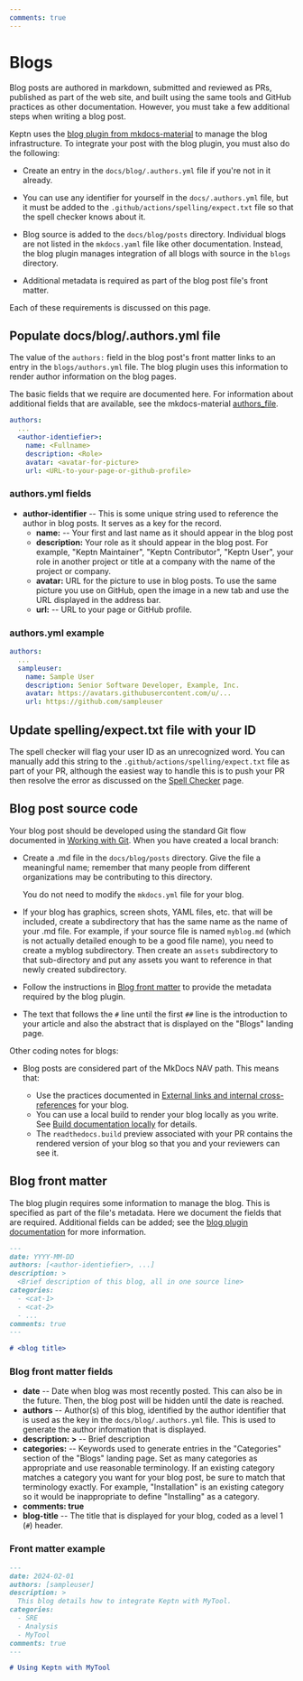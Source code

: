 ```yaml
---
comments: true
---
```


# Blogs

Blog posts are authored in markdown,
submitted and reviewed as PRs,
published as part of the web site,
and built using the same tools and GitHub practices
as other documentation.
However, you must take a few additional steps when writing a blog post.

Keptn uses the
[blog plugin from mkdocs-material](https://squidfunk.github.io/mkdocs-material/setup/setting-up-a-blog/)
to manage the blog infrastructure.
To integrate your post with the blog plugin,
you must also do the following:

* Create an entry in the `docs/blog/.authors.yml` file if
  you're not in it already.

* You can use any identifier for yourself
  in the `docs/.authors.yml` file, but it
  must be added to the `.github/actions/spelling/expect.txt` file
  so that the spell checker knows about it.

* Blog source is added to the `docs/blog/posts` directory.
  Individual blogs are not listed in the `mkdocs.yaml` file
  like other documentation.
  Instead, the blog plugin manages integration of all blogs
  with source in the `blogs` directory.

* Additional metadata is required as part of the blog post file's front matter.

Each of these requirements is discussed on this page.

## Populate docs/blog/.authors.yml file

The value of the `authors:` field in the blog post's front matter
links to an entry in the `blogs/authors.yml` file.
The blog plugin uses this information to render author information
on the blog pages.

The basic fields that we require are documented here.
For information about additional fields that are available, see the mkdocs-material
[authors_file](https://squidfunk.github.io/mkdocs-material/plugins/blog/#authors).

```yaml
authors:
  ...
  <author-identiefier>:
    name: <Fullname>
    description: <Role>
    avatar: <avatar-for-picture>
    url: <URL-to-your-page-or-github-profile>
```

### authors.yml fields

* **author-identifier** -- This is some unique string used to reference the author in blog posts.
  It serves as a key for the record.
    * **name:** -- Your first and last name
      as it should appear in the blog post
    * **description:** Your role as it should appear in the blog post.
      For example, "Keptn Maintainer", "Keptn Contributor", "Keptn User",
      your role in another project or title at a company
      with the name of the project or company.
    * **avatar:** URL for the picture to use in blog posts.
      To use the same picture you use on GitHub,
      open the image in a new tab and use the URL displayed in the address bar.
    * **url:** -- URL to your page or GitHub profile.

### authors.yml example

```yaml
authors:
  ...
  sampleuser:
    name: Sample User
    description: Senior Software Developer, Example, Inc.
    avatar: https://avatars.githubusercontent.com/u/...
    url: https://github.com/sampleuser
```

## Update spelling/expect.txt file with your ID

The spell checker will flag your user ID as an unrecognized word.
You can manually add this string to the
`.github/actions/spelling/expect.txt` file
as part of your PR,
although the easiest way to handle this is to push your PR
then resolve the error as discussed on the
[Spell Checker](spell-check.md)
page.

## Blog post source code

Your blog post should be developed using the standard Git
flow documented in
[Working with Git](../general/git/index.md).
When you have created a local branch:

* Create a .md file in the `docs/blog/posts` directory.
  Give the file a meaningful name;
  remember that many people from different organizations
  may be contributing to this directory.

    You do not need to modify the `mkdocs.yml` file for your blog.

* If your blog has graphics, screen shots, YAML files, etc.
  that will be included,
  create a subdirectory that has the same name
  as the name of your .md file.
  For example, if your source file is named `myblog.md`
  (which is not actually detailed enough to be a good file name),
  you need to create a myblog subdirectory.
  Then create an `assets` subdirectory to that sub-directory
 and put any assets you want to reference in that newly
  created subdirectory.

* Follow the instructions in
  [Blog front matter](#blog-front-matter)
  to provide the metadata required by the blog plugin.

* The text that follows the `#` line until the first `##` line
  is the introduction to your article
  and also the abstract that is displayed on the "Blogs" landing page.

Other coding notes for blogs:

* Blog posts are considered part of the MkDocs NAV path.
  This means that:

    * Use the practices documented in
      [External links and internal cross-references](code-docs.md/#external-links-and-internal-cross-references)
      for your blog.
    * You can use a local build to render your blog locally as you write.
      See
      [Build documentation locally](local-building.md)
      for details.
    * The `readthedocs.build` preview associated with your PR
      contains the rendered version of your blog
      so that you and your reviewers can see it.

## Blog front matter

The blog plugin requires some information to manage the blog.
This is specified as part of the file's metadata.
Here we document the fields that are required.
Additional fields can be added; see the
[blog plugin documentation](https://squidfunk.github.io/mkdocs-material/setup/setting-up-a-blog/#writing-your-first-post)
for more information.

```markdown
---
date: YYYY-MM-DD
authors: [<author-identiefier>, ...]
description: >
  <Brief description of this blog, all in one source line>
categories:
  - <cat-1>
  - <cat-2>
  - ...
comments: true
---

# <blog title>
```

### Blog front matter fields

* **date** -- Date when blog was most recently posted.
  This can also be in the future. Then, the blog post will be hidden until the date is reached.
* **authors** -- Author(s) of this blog,
  identified by the author identifier that is used as the key
  in the `docs/blog/.authors.yml` file.
  This is used to generate the author information
  that is displayed.
* **description: >** -- Brief description
* **categories:** -- Keywords used to generate entries in the "Categories"
  section of the "Blogs" landing page.
  Set as many categories as appropriate and use reasonable terminology.
  If an existing category matches a category you want for your blog post,
  be sure to match that terminology exactly.
  For example, "Installation" is an existing category
  so it would be inappropriate to define "Installing" as a category.
* **comments: true**
* **blog-title** -- The title that is displayed for your blog,
  coded as a level 1 (`#`) header.

### Front matter example

```markdown
---
date: 2024-02-01
authors: [sampleuser]
description: >
  This blog details how to integrate Keptn with MyTool.
categories:
  - SRE
  - Analysis
  - MyTool
comments: true
---

# Using Keptn with MyTool
```
